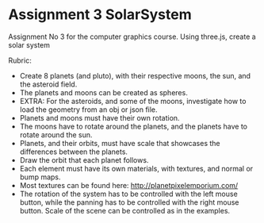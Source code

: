 # Assignment 3 SolarSystem

Assignment No 3 for the computer graphics course. Using three.js, create a solar system

Rubric:

- Create 8 planets (and pluto), with their respective moons, the sun, and the asteroid field.
- The planets and moons can be created as spheres.
- EXTRA: For the asteroids, and some of the moons, investigate how to load the geometry from an obj or json file.
- Planets and moons must have their own rotation.
- The moons have to rotate around the planets, and the planets have to rotate around the sun.
- Planets, and their orbits, must have scale that showcases the differences between the planets.
- Draw the orbit that each planet follows.
- Each element must have its own materials, with textures, and normal or bump maps.
- Most textures can be found here: http://planetpixelemporium.com/
- The rotation of the system has to be controlled with the left mouse button, while the panning has to be controlled with the right mouse button. Scale of the scene can be controlled as in the examples.

